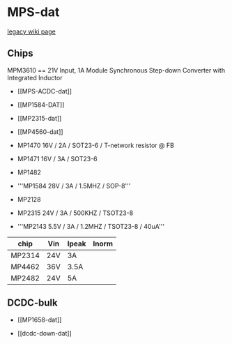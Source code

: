 # MPS-dat

[legacy wiki page](https://w.electrodragon.com/w/Category:MPS)


## Chips 

MPM3610 == 21V Input, 1A Module Synchronous Step-down Converter with Integrated Inductor

- [[MPS-ACDC-dat]]

- [[MP1584-DAT]]

- [[MP2315-dat]]

- [[MP4560-dat]]

* MP1470 16V / 2A / SOT23-6 / T-network resistor @ FB
* MP1471 16V / 3A / SOT23-6

* MP1482

* '''MP1584 28V / 3A / 1.5MHZ / SOP-8'''

* MP2128

* MP2315 24V / 3A / 500KHZ / TSOT23-8
* '''MP2143 5.5V / 3A / 1.2MHZ / TSOT23-8 / 40uA'''


| chip   | Vin | Ipeak | Inorm |
| ------ | --- | ----- | ----- |
| MP2314 | 24V | 3A    |       |
| MP4462 | 36V | 3.5A  |       |
| MP2482 | 24V | 5A    |       |


## DCDC-bulk 

- [[MP1658-dat]]


- [[dcdc-down-dat]]